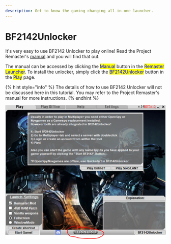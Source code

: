 ```yaml
---
description: Get to know the gaming changing all-in-one launcher.
---
```


# BF2142Unlocker

It's very easy to use BF2142 Unlocker to play online! Read the Project Remaster's [manual](../getting-started/further-readings.md) and you will find that out.

The manual can be accessed by clicking the <mark style="color:blue;">Manual</mark> button in the <mark style="color:blue;">Remaster Launcher</mark>. To install the unlocker, simply click the <mark style="color:blue;">BF2142Unlocker</mark> button in the <mark style="color:blue;">Play</mark> page.

{% hint style="info" %}
The details of how to use BF2142 Unlocker will not be discussed here in this tutorial. You may refer to the Project Remaster's manual for more instructions.
{% endhint %}

![](../.gitbook/assets/efwewewefw.PNG)
